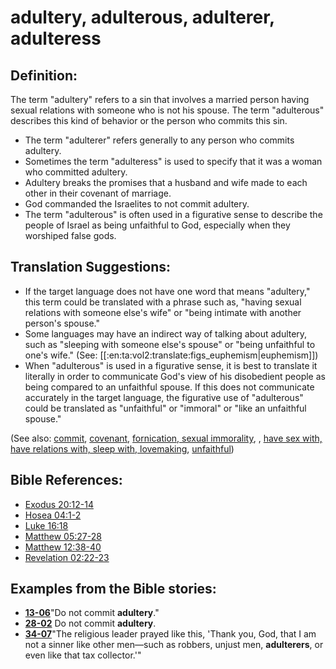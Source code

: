 # adultery, adulterous, adulterer, adulteress #

## Definition: ##

The term "adultery" refers to a sin that involves a married person having sexual relations with someone who is not his spouse. The term "adulterous" describes this kind of behavior or the person who commits this sin.

* The term "adulterer" refers generally to any person who commits adultery.
* Sometimes the term "adulteress" is used to specify that it was a woman who committed adultery.
* Adultery breaks the promises that a husband and wife made to each other in their covenant of marriage.
* God commanded the Israelites to not commit adultery.
* The term "adulterous" is often used in a figurative sense to describe the people of Israel as being unfaithful to God, especially when they worshiped false gods.

## Translation Suggestions: ##

* If the target language does not have one word that means "adultery," this term could be translated with a phrase such as, "having sexual relations with someone else's wife" or "being intimate with another person's spouse."
* Some languages may have an indirect way of talking about adultery, such as "sleeping with someone else's spouse" or "being unfaithful to one's wife." (See: [[:en:ta:vol2:translate:figs_euphemism|euphemism]])
* When "adulterous" is used in a figurative sense, it is best to translate it literally in order to communicate God's view of his disobedient people as being compared to an unfaithful spouse. If this does not communicate accurately in the target language, the figurative use of "adulterous" could be translated as "unfaithful" or "immoral" or "like an unfaithful spouse." 

(See also: [commit](../other/commit.md), [covenant](../kt/covenant.md), [fornication, sexual immorality](../kt/fornication.md), , [have sex with, have relations with, sleep with, lovemaking](../other/sex.md), [unfaithful](../kt/unfaithful.md))

## Bible References: ##

* [Exodus 20:12-14](https://door43.org/en/bible/notes/exo/20/12)
* [Hosea 04:1-2](https://door43.org/en/bible/notes/hos/04/01)
* [Luke 16:18](https://door43.org/en/bible/notes/luk/16/18)
* [Matthew 05:27-28](https://door43.org/en/bible/notes/mat/05/27)
* [Matthew 12:38-40](https://door43.org/en/bible/notes/mat/12/38)
* [Revelation 02:22-23](https://door43.org/en/bible/notes/rev/02/22)

## Examples from the Bible stories: ##

* __[13-06](https://door43.org/en/obs/notes/frames/13-06)__"Do not commit __adultery__."
* __[28-02](https://door43.org/en/obs/notes/frames/28-02)__ Do not commit __adultery__.
* __[34-07](https://door43.org/en/obs/notes/frames/34-07)__"The religious leader prayed like this, 'Thank you, God, that I am not a sinner like other men—such as robbers, unjust men, __adulterers__, or even like that tax collector.'"

